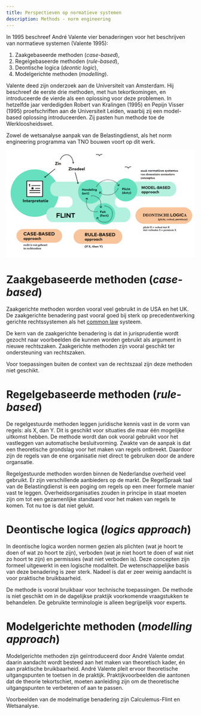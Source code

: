 ```yaml
---
title: Perspectieven op normatieve systemen
description: Methods - norm engineering
---
```

In 1995 beschreef André Valente vier benaderingen voor het beschrijven van normatieve systemen (Valente 1995):

1. Zaakgebaseerde methoden (*case-based*),
2. Regelgebaseerde methoden (*rule-based*),
3. Deontische logica (*deontic logic*),
4. Modelgerichte methoden (*modelling*).

Valente deed zijn onderzoek aan de Universiteit van Amsterdam. Hij beschreef de eerste drie methoden, met hun tekortkomingen, en introduceerde de vierde als een oplossing voor deze problemen. In hetzelfde jaar verdedigden Robert van Kralingen (1995) en Pepijn Visser (1995) proefschriften aan de Universiteit Leiden, waarbij zij een model-based oplossing introduceerden. Zij pasten hun methode toe de Werkloosheidswet.

Zowel de wetsanalyse aanpak van de Belastingdienst, als het norm engineering programma van TNO bouwen voort op dit werk. 

![Vier perspectieven op normatieve systemen](../../../static/img/vier-perspectieven-op-normatieve_systemen.png)

# Zaakgebaseerde methoden (*case-based*)

Zaakgerichte methoden worden vooral veel gebruikt in de USA en het UK. De zaakgerichte benadering past vooral goed bij sterk op precedentwerking gerichte rechtssystemen als het [common law](https://en.wikipedia.org/wiki/Common_law) systeem. 

De kern van de zaakgerichte benadering is dat in jurisprudentie wordt gezocht naar voorbeelden die kunnen worden gebruikt als argument in nieuwe rechtszaken. Zaakgerichte methoden zijn vooral geschikt ter ondersteuning van rechtszaken.

Voor toepassingen buiten de context van de rechtszaal zijn deze methoden niet geschikt.

# Regelgebaseerde methoden (*rule-based*)

De regelgestuurde methoden leggen juridische kennis vast in de vorm van regels: als X, dan Y. Dit is geschikt voor situaties die maar één mogelijke uitkomst hebben. De methode wordt dan ook vooral gebruikt voor het vastleggen van automatische besluitvorming. Zwakte van de aanpak is dat een theoretische grondslag voor het maken van regels ontbreekt. Daardoor zijn de regels van de ene organisatie niet direct te gebruiken door de andere organsatie.

Regelgestuurde methoden worden binnen de Nederlandse overheid veel gebruikt. Er zijn verschillende aanbieders op de markt. De RegelSpraak taal van de Belastingdienst is een poging om regels op een meer formele manier vast te leggen. Overheidsorganisaties zouden in principe in staat moeten zijn om tot een gezamenlijke standaard voor het maken van regels te komen. Tot nu toe is dat niet gelukt.

# Deontische logica (*logics approach*)

In deontische logica worden normen gezien als plichten (wat je hoort te doen of wat zo hoort te zijn), verboden (wat je niet hoort te doen of wat niet zo hoort te zijn) en permissies (wat niet verboden is). Deze concepten zijn formeel uitgewerkt in een logische modaliteit. De wetenschappelijke basis van deze benadering is zeer sterk. Nadeel is dat er zeer weinig aandacht is voor praktische bruikbaarheid.

De methode is vooral bruikbaar voor technische toepassingen. De methode is niet geschikt om in de dagelijkse praktijk voorkomende vraagstukken te behandelen. De gebruikte terminologie is alleen begrijpelijk voor experts.

# Modelgerichte methoden (*modelling approach*)

Modelgerichte methoden zijn geïntroduceerd door André Valente omdat daarin aandacht wordt besteed aan het maken van theoretisch kader, én aan praktische bruikbaarheid. André Valente pleit ervoor theoretische uitgangspunten te toetsen in de praktijk. Praktijkvoorbeelden die aantonen dat de theorie tekortschiet, moeten aanleiding zijn om de theoretische uitgangspunten te verbeteren of aan te passen.

Voorbeelden van de modelmatige benadering zijn Calculemus-Flint en Wetsanalyse.

